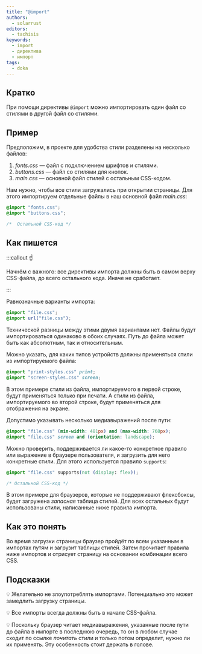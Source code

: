 ```yaml
---
title: "@import"
authors:
  - solarrust
editors:
  - tachisis
keywords:
  - import
  - директива
  - импорт
tags:
  - doka
---
```


## Кратко

При помощи директивы `@import` можно импортировать один файл со стилями в другой файл со стилями.

## Пример

Предположим, в проекте для удобства стили разделены на несколько файлов:

1. _fonts.css_ — файл с подключением шрифтов и стилями.
1. _buttons.css_ — файл со стилями для кнопок.
1. _main.css_ — основной файл стилей с остальным CSS-кодом.

Нам нужно, чтобы все стили загружались при открытии страницы. Для этого импортируем отдельные файлы в наш основной файл _main.css_:

```css
@import "fonts.css";
@import "buttons.css";

/*  Остальной CSS-код */
```

## Как пишется

:::callout ☝️

Начнём с важного: все директивы импорта должны быть в самом верху CSS-файла, до всего остального кода. Иначе не сработает.

:::

Равнозначные варианты импорта:

```css
@import "file.css";
@import url("file.css");
```

Технической разницы между этими двумя вариантами нет. Файлы будут импортироваться одинаково в обоих случаях. Путь до файла может быть как абсолютным, так и относительным.

Можно указать, для каких типов устройств должны применяться стили из импортируемого файла:

```css
@import "print-styles.css" print;
@import "screen-styles.css" screen;
```

В этом примере стили из файла, импортируемого в первой строке, будут применяться только при печати. А стили из файла, импортируемого во второй строке, будут применяться для отображения на экране.

Допустимо указывать несколько медиавыражений после пути:

```css
@import "file.css" (min-width: 481px) and (max-width: 768px);
@import "file.css" screen and (orientation: landscape);
```

Можно проверить, поддерживается ли какое-то конкретное правило или выражение в браузере пользователя, и загрузить для него конкретные стили. Для этого используется правило `supports`:

```css
@import "file.css" supports(not (display: flex));

/* Остальной CSS-код */
```

В этом примере для браузеров, которые не поддерживают флексбоксы, будет загружена _запасная_ таблица стилей. Для всех остальных будут использованы стили, написанные ниже правила импорта.

## Как это понять

Во время загрузки страницы браузер пройдёт по всем указанным в импортах путям и загрузит таблицы стилей. Затем прочитает правила ниже импортов и отрисует страницу на основании комбинации всего CSS.

## Подсказки

💡 Желательно не злоупотреблять импортами. Потенциально это может замедлить загрузку страницы.

💡 Все импорты всегда должны быть в начале CSS-файла.

💡 Поскольку браузер читает медиавыражения, указанные после пути до файла в импорте в последнюю очередь, то он в любом случае сходит по ссылке _почитать_ стили и только потом определит, нужно ли их применять. Эту особенность стоит держать в голове.
